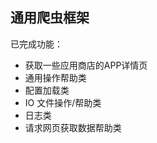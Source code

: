 <!--
 * @Author: your name
 * @Date: 2021-06-26 11:47:32
 * @LastEditTime: 2021-06-26 11:50:34
 * @LastEditors: Please set LastEditors
 * @Description: In User Settings Edit
 * @FilePath: /WebSpiderSeed/README.md
-->

## 通用爬虫框架

已完成功能：
- 获取一些应用商店的APP详情页
- 通用操作帮助类
- 配置加载类
- IO 文件操作/帮助类
- 日志类
- 请求网页获取数据帮助类
